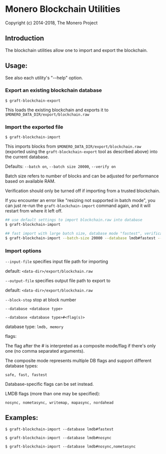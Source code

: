 # Monero Blockchain Utilities

Copyright (c) 2014-2018, The Monero Project

## Introduction

The blockchain utilities allow one to import and export the blockchain.

## Usage:

See also each utility's "--help" option.

### Export an existing blockchain database

`$ graft-blockchain-export`

This loads the existing blockchain and exports it to `$MONERO_DATA_DIR/export/blockchain.raw`

### Import the exported file

`$ graft-blockchain-import`

This imports blocks from `$MONERO_DATA_DIR/export/blockchain.raw` (exported using the
`graft-blockchain-export` tool as described above) into the current database.

Defaults: `--batch on`, `--batch size 20000`, `--verify on`

Batch size refers to number of blocks and can be adjusted for performance based on available RAM.

Verification should only be turned off if importing from a trusted blockchain.

If you encounter an error like "resizing not supported in batch mode", you can just re-run
the `graft-blockchain-import` command again, and it will restart from where it left off.

```bash
## use default settings to import blockchain.raw into database
$ graft-blockchain-import

## fast import with large batch size, database mode "fastest", verification off
$ graft-blockchain-import --batch-size 20000 --database lmdb#fastest --verify off

```

### Import options

`--input-file`
specifies input file path for importing

default: `<data-dir>/export/blockchain.raw`

`--output-file`
specifies output file path to export to

default: `<data-dir>/export/blockchain.raw`

`--block-stop`
stop at block number

`--database <database type>`

`--database <database type>#<flag(s)>`

database type: `lmdb, memory`

flags:

The flag after the # is interpreted as a composite mode/flag if there's only
one (no comma separated arguments).

The composite mode represents multiple DB flags and support different database types:

`safe, fast, fastest`

Database-specific flags can be set instead.

LMDB flags (more than one may be specified):

`nosync, nometasync, writemap, mapasync, nordahead`

## Examples:

```
$ graft-blockchain-import --database lmdb#fastest

$ graft-blockchain-import --database lmdb#nosync

$ graft-blockchain-import --database lmdb#nosync,nometasync
```

